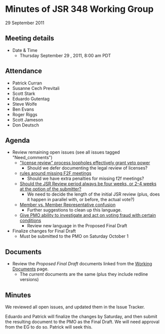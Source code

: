 # Minutes of JSR 348 Working Group  
29 September 2011

## Meeting details

*   Date & Time
    *   Thursday September 29 , 2011, 8:00 am PDT

## Attendance

*   Patrick Curran
*   Susanne Cech Previtali
*   Scott Stark
*   Eduardo Gutentag
*   Steve Wolfe
*   Ben Evans
*   Roger Riggs
*   Scott Jameson
*   Don Deutsch

## **Agenda**

*   Review remaining open issues (see all issues tagged "Need_comments")
    *   ["license review" process loopholes effectively grant veto power](http://java.net/jira/browse/JSR348-144)
        *   Should we defer documenting the legal review of licenses?
    *   [rules around missing F2F meetings](http://java.net/jira/browse/JSR348-126)
        *   Should we have extra penalties for missing f2f meetings?
    *   [Should the JSR Review period always be four weeks, or 2-4 weeks at the option of the submitter?](http://java.net/jira/browse/JSR348-120)
        *   We need to decide the length of the initial JSR review (plus, does it happen in parallel with, or before, the actual vote?)
    *   [Member vs. Member Representative confusion](http://java.net/jira/browse/JSR348-115)
        *   Further suggestions to clean up this language.
    *   [Give PMO ability to investigate and act on voting fraud with certain conditions](http://java.net/jira/browse/JSR348-147)
        *   Review new language in the Proposed Final Draft
*   Finalize changes for Final Draft
    *   Must be submitted to the PMO on Saturday October 1

## Documents

*   Review the _Proposed Final Draft_ documents linked from the [Working Documents](http://java.net/projects/jsr348/pages/WorkingDocuments) page.
    *   The _current_ documents are the same (plus they include redline versions)

## Minutes

We reviewed all open issues, and updated them in the Issue Tracker.

Eduardo and Patrick will finalize the changes by Saturday, and then submit the resulting document to the PMO as the Final Draft. We will need approval from the EG to do so. Patrick will seek this.